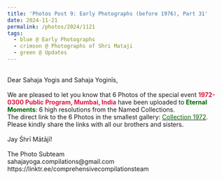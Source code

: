 ```yaml
---
title: 'Photos Post 9: Early Photographs (before 1976), Part 31'
date: 2024-11-21
permalink: /photos/2024/1121
tags:
  - blue @ Early Photographs
  - crimson @ Photographs of Shri Mataji
  - green @ Updates
---
```


<p>
<br>
Dear Sahaja Yogis and Sahaja Yoginīs,<br>
<br>
We are pleased to let you know that 6 Photos of the special event <font color="Crimson"><b>1972-0300 Public Program, Mumbai, India</b></font> have been uploaded to <font color="DarkGreen"><b>Eternal Moments</b></font>: 6 high resolutions from the Named Collections.<br>
The direct link to the 6 Photos in the smallest gallery: <a href="https://eternalmoments.smugmug.com/Collections/Yogi-Mahajan-Collection/1972"><font color="DarkGreen">Collection 1972</font></a>.<br>
Please kindly share the links with all our brothers and sisters.<br>
<br>
Jay Śhrī Mātājī!<br>
<br>
The Photo Subteam<br>
sahajayoga.compilations@gmail.com<br>
https://linktr.ee/comprehensivecompilationsteam
</p>